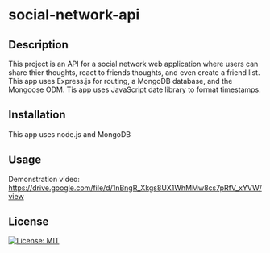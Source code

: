 # social-network-api

## Description

This project is an API for a social network web application where users can share thier thoughts, react to friends thoughts, and even create a friend list. This app uses Express.js for routing, a MongoDB database, and the Mongoose ODM. Tis app uses JavaScript date library to format timestamps.

## Installation

This app uses node.js and MongoDB

## Usage

Demonstration video: https://drive.google.com/file/d/1nBngR_Xkgs8UX1WhMMw8cs7pRfV_xYVW/view 

## License

[![License: MIT](https://img.shields.io/badge/License-MIT-yellow.svg)](https://opensource.org/licenses/MIT)